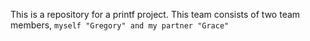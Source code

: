This is a repository for a printf project.
This team consists of two team members,
```myself "Gregory" and my partner "Grace"```
